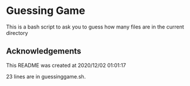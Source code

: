 # Guessing Game
This is a bash script to ask you to guess how many files are in the current directory
## Acknowledgements
This README was created at 2020/12/02 01:01:17 

23 lines are in guessinggame.sh.
